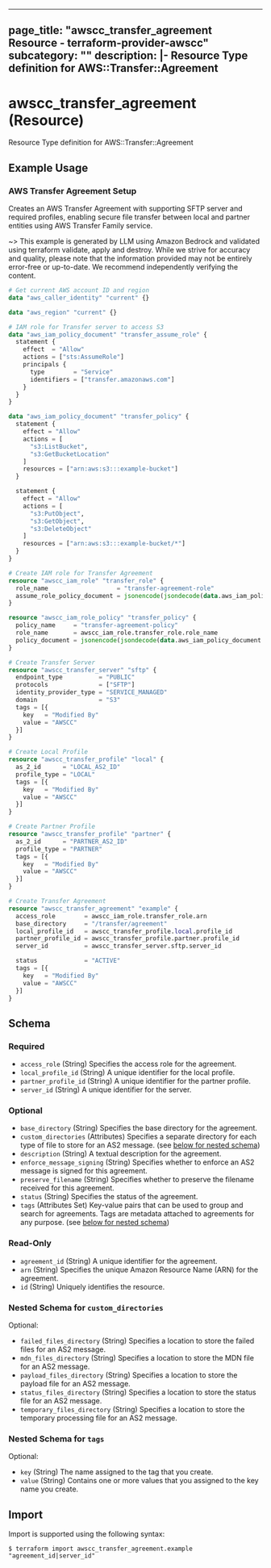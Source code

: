 
---
page_title: "awscc_transfer_agreement Resource - terraform-provider-awscc"
subcategory: ""
description: |-
  Resource Type definition for AWS::Transfer::Agreement
---

# awscc_transfer_agreement (Resource)

Resource Type definition for AWS::Transfer::Agreement

## Example Usage

### AWS Transfer Agreement Setup

Creates an AWS Transfer Agreement with supporting SFTP server and required profiles, enabling secure file transfer between local and partner entities using AWS Transfer Family service.

~> This example is generated by LLM using Amazon Bedrock and validated using terraform validate, apply and destroy. While we strive for accuracy and quality, please note that the information provided may not be entirely error-free or up-to-date. We recommend independently verifying the content.

```terraform
# Get current AWS account ID and region
data "aws_caller_identity" "current" {}

data "aws_region" "current" {}

# IAM role for Transfer server to access S3
data "aws_iam_policy_document" "transfer_assume_role" {
  statement {
    effect  = "Allow"
    actions = ["sts:AssumeRole"]
    principals {
      type        = "Service"
      identifiers = ["transfer.amazonaws.com"]
    }
  }
}

data "aws_iam_policy_document" "transfer_policy" {
  statement {
    effect = "Allow"
    actions = [
      "s3:ListBucket",
      "s3:GetBucketLocation"
    ]
    resources = ["arn:aws:s3:::example-bucket"]
  }

  statement {
    effect = "Allow"
    actions = [
      "s3:PutObject",
      "s3:GetObject",
      "s3:DeleteObject"
    ]
    resources = ["arn:aws:s3:::example-bucket/*"]
  }
}

# Create IAM role for Transfer Agreement
resource "awscc_iam_role" "transfer_role" {
  role_name                   = "transfer-agreement-role"
  assume_role_policy_document = jsonencode(jsondecode(data.aws_iam_policy_document.transfer_assume_role.json))
}

resource "awscc_iam_role_policy" "transfer_policy" {
  policy_name     = "transfer-agreement-policy"
  role_name       = awscc_iam_role.transfer_role.role_name
  policy_document = jsonencode(jsondecode(data.aws_iam_policy_document.transfer_policy.json))
}

# Create Transfer Server
resource "awscc_transfer_server" "sftp" {
  endpoint_type          = "PUBLIC"
  protocols              = ["SFTP"]
  identity_provider_type = "SERVICE_MANAGED"
  domain                 = "S3"
  tags = [{
    key   = "Modified By"
    value = "AWSCC"
  }]
}

# Create Local Profile
resource "awscc_transfer_profile" "local" {
  as_2_id      = "LOCAL_AS2_ID"
  profile_type = "LOCAL"
  tags = [{
    key   = "Modified By"
    value = "AWSCC"
  }]
}

# Create Partner Profile
resource "awscc_transfer_profile" "partner" {
  as_2_id      = "PARTNER_AS2_ID"
  profile_type = "PARTNER"
  tags = [{
    key   = "Modified By"
    value = "AWSCC"
  }]
}

# Create Transfer Agreement
resource "awscc_transfer_agreement" "example" {
  access_role        = awscc_iam_role.transfer_role.arn
  base_directory     = "/transfer/agreement"
  local_profile_id   = awscc_transfer_profile.local.profile_id
  partner_profile_id = awscc_transfer_profile.partner.profile_id
  server_id          = awscc_transfer_server.sftp.server_id

  status             = "ACTIVE"
  tags = [{
    key   = "Modified By"
    value = "AWSCC"
  }]
}
```

<!-- schema generated by tfplugindocs -->
## Schema

### Required

- `access_role` (String) Specifies the access role for the agreement.
- `local_profile_id` (String) A unique identifier for the local profile.
- `partner_profile_id` (String) A unique identifier for the partner profile.
- `server_id` (String) A unique identifier for the server.

### Optional

- `base_directory` (String) Specifies the base directory for the agreement.
- `custom_directories` (Attributes) Specifies a separate directory for each type of file to store for an AS2 message. (see [below for nested schema](#nestedatt--custom_directories))
- `description` (String) A textual description for the agreement.
- `enforce_message_signing` (String) Specifies whether to enforce an AS2 message is signed for this agreement.
- `preserve_filename` (String) Specifies whether to preserve the filename received for this agreement.
- `status` (String) Specifies the status of the agreement.
- `tags` (Attributes Set) Key-value pairs that can be used to group and search for agreements. Tags are metadata attached to agreements for any purpose. (see [below for nested schema](#nestedatt--tags))

### Read-Only

- `agreement_id` (String) A unique identifier for the agreement.
- `arn` (String) Specifies the unique Amazon Resource Name (ARN) for the agreement.
- `id` (String) Uniquely identifies the resource.

<a id="nestedatt--custom_directories"></a>
### Nested Schema for `custom_directories`

Optional:

- `failed_files_directory` (String) Specifies a location to store the failed files for an AS2 message.
- `mdn_files_directory` (String) Specifies a location to store the MDN file for an AS2 message.
- `payload_files_directory` (String) Specifies a location to store the payload file for an AS2 message.
- `status_files_directory` (String) Specifies a location to store the status file for an AS2 message.
- `temporary_files_directory` (String) Specifies a location to store the temporary processing file for an AS2 message.


<a id="nestedatt--tags"></a>
### Nested Schema for `tags`

Optional:

- `key` (String) The name assigned to the tag that you create.
- `value` (String) Contains one or more values that you assigned to the key name you create.

## Import

Import is supported using the following syntax:

```shell
$ terraform import awscc_transfer_agreement.example "agreement_id|server_id"
```
